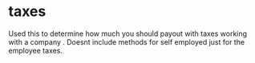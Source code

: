 # taxes
Used this to determine how much you should payout with taxes working with a company . Doesnt include methods for self employed just for the employee taxes. 
